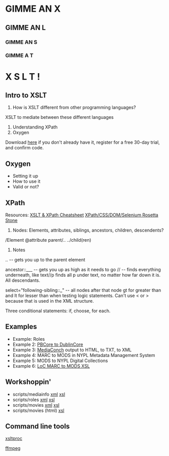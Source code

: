 # GIMME AN X
## GIMME AN L
### GIMME AN S
### GIMME A T

# X S L T !

## Intro to XSLT

1. How is XSLT different from other programming languages?

XSLT to mediate between these different languages

1. Understanding XPath
1. Oxygen

Download [here](https://www.oxygenxml.com/xml_editor/download_oxygenxml_editor.html) if you don't already have it, register for a free 30-day trial, and confirm code.


## Oxygen

* Setting it up
* How to use it
* Valid or not?

## XPath

Resources:
[XSLT & XPath Cheatsheet](http://scraping.pro/res/xpath-cheat/XSLT-1.pdf)
[XPath/CSS/DOM/Selenium Rosetta Stone](http://scraping.pro/res/xpath-cheat/xpath_css_dom_recipes.pdf)

1. Nodes: Elements, attributes, siblings, ancestors, children, descendents?

/Element
@attribute
parent/..
../child(ren)

1. Notes

.. --  gets you up to the parent element

ancestor::___ -- gets you up as high as it needs to go
// -- finds everything underneath, like text//p finds all p under text, no matter how far down it is. All descendants.

select="following-sibling::_" -- all nodes after that node
gt for greater than and lt for lesser than when testing logic statements. Can't use < or > because that is used in the XML structure.

Three conditional statements: if, choose, for each.

## Examples 

* Example: Roles
* Example 2: [PBCore to DublinCore](https://github.com/ablwr/MIRCDVRXSLT/blob/master/pbcore_to_dc.xsl)
* Example 3: [MediaConch](https://mediaarea.net/MediaConch) output to HTML, to TXT, to XML
* Example 4: MARC to MODS in NYPL Metadata Management System
* Example 5: MODS to NYPL Digital Collections
* Example 6: [LoC MARC to MODS XSL](http://www.loc.gov/standards/mods/v3/MARC21slim2MODS3-3.xsl)
## Workshoppin'

* scripts/mediainfo [xml](https://github.com/ablwr/xslt_miap_2016/blob/master/scripts/mediainfo.xml) [xsl](https://github.com/ablwr/xslt_miap_2016/blob/master/scripts/mediainfo_simple.xsl)
* scripts/roles [xml](https://github.com/ablwr/xslt_miap_2016/blob/master/scripts/roles.xml) [xsl](https://github.com/ablwr/xslt_miap_2016/blob/master/scripts/roles.xsl)
* scripts/movies [xml](https://github.com/ablwr/xslt_miap_2016/blob/master/scripts/movies.xml) [xsl](https://github.com/ablwr/xslt_miap_2016/blob/master/scripts/movies.xsl)
* scripts/movies (html) [xsl](https://github.com/ablwr/xslt_miap_2016/blob/master/scripts/movies_html.xsl)

## Command line tools
[xsltproc](http://xmlsoft.org/XSLT/xsltproc2.html)

[ffmpeg](https://ffmpeg.org/)
